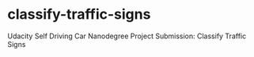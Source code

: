 # classify-traffic-signs
Udacity Self Driving Car Nanodegree Project Submission: Classify Traffic Signs
